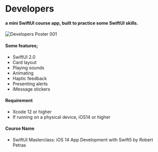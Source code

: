 # Developers

#### a mini SwiftUI course app, built to practice some SwiftUI skills.

![Developers Poster 001](https://user-images.githubusercontent.com/36846931/95999457-937aec80-0e3e-11eb-8dc4-f330201fbf82.png)

#### Some features;
- SwiftUI 2.0
- Card layout
- Playing sounds
- Animating
- Haptic feedback
- Presenting alerts
- iMessage stickers

#### Requirement
- Xcode 12 or higher
- If running on a physical device, iOS14 or higher

#### Course Name
- SwiftUI Masterclass: iOS 14 App Development with Swift5 by Robert Petras
